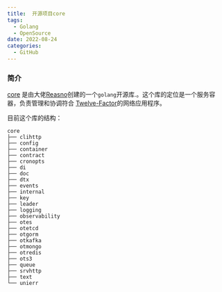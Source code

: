 ```yaml
---
title:  开源项目core
tags:
  - Golang
  - OpenSource
date: 2022-08-24
categories:
  - GitHub
---
```


### 简介

[core](https://github.com/DoNewsCode/core) 是由大佬[Reasno](https://github.com/Reasno)创建的一个`golang`开源库.。这个库的定位是一个服务容器，负责管理和协调符合 [Twelve-Factor](https://12factor.net/zh_cn/)的网络应用程序。

目前这个库的结构：
```text
core
├── clihttp
├── config
├── container
├── contract
├── cronopts
├── di
├── doc
├── dtx
├── events
├── internal
├── key
├── leader
├── logging
├── observability
├── otes
├── otetcd
├── otgorm
├── otkafka
├── otmongo
├── otredis
├── ots3
├── queue
├── srvhttp
├── text
└── unierr
```


